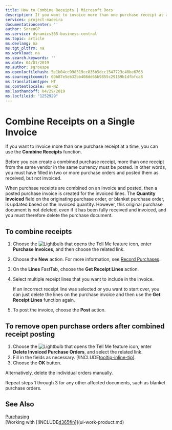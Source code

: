 ```yaml
---
title: How to Combine Receipts | Microsoft Docs
description: If you want to invoice more than one purchase receipt at a time, you can use the Combine Receipts function.
services: project-madeira
documentationcenter: ''
author: SorenGP
ms.service: dynamics365-business-central
ms.topic: article
ms.devlang: na
ms.tgt_pltfrm: na
ms.workload: na
ms.search.keywords: ''
ms.date: 04/01/2019
ms.author: sgroespe
ms.openlocfilehash: 5e1b04cc998319cc835b5dcc1547723c48be6763
ms.sourcegitcommit: 60b87e5eb32bb408dd65b9855c29159b1dfbfca8
ms.translationtype: HT
ms.contentlocale: en-NZ
ms.lasthandoff: 04/29/2019
ms.locfileid: "1252929"
---
```

# <a name="combine-receipts-on-a-single-invoice"></a>Combine Receipts on a Single Invoice
If you want to invoice more than one purchase receipt at a time, you can use the **Combine Receipts** function.  

Before you can create a combined purchase receipt, more than one receipt from the same vendor in the same currency must be posted. In other words, you must have filled in two or more purchase orders and posted them as received, but not invoiced.  

When purchase receipts are combined on an invoice and posted, then a posted purchase invoice is created for the invoiced lines. The **Quantity Invoiced** field on the originating purchase order, or blanket purchase order, is updated based on the invoiced quantity. However, this original purchase document is not deleted, even if it has been fully received and invoiced, and you must therefore delete the purchase document.  

## <a name="to-combine-receipts"></a>To combine receipts  
1. Choose the ![Lightbulb that opens the Tell Me feature](media/ui-search/search_small.png "Tell me what you want to do") icon, enter **Purchase Invoices**, and then choose the related link.  
2. Choose the **New** action. For more information, see [Record Purchases](purchasing-how-record-purchases.md).  
3. On the **Lines** FastTab, choose the **Get Receipt Lines** action.  
4. Select multiple receipt lines that you want to include in the invoice.  

    If an incorrect receipt line was selected or you want to start over, you can just delete the lines on the purchase invoice and then use the **Get Receipt Lines** function again.  
5. To post the invoice, choose the **Post** action.  

## <a name="to-remove-open-purchase-orders-after-combined-receipt-posting"></a>To remove open purchase orders after combined receipt posting  
1. Choose the ![Lightbulb that opens the Tell Me feature](media/ui-search/search_small.png "Tell me what you want to do") icon, enter **Delete Invoiced Purchase Orders**, and select the related link.  
2. Fill in the fields as necessary. [!INCLUDE[tooltip-inline-tip](includes/tooltip-inline-tip_md.md)].
3. Choose the **OK** button.  

Alternatively, delete the individual orders manually.

Repeat steps 1 through 3 for any other affected documents, such as blanket purchase orders.

## <a name="see-also"></a>See Also  
[Purchasing](purchasing-manage-purchasing.md)  
[Working with [!INCLUDE[d365fin](includes/d365fin_md.md)]](ui-work-product.md)
